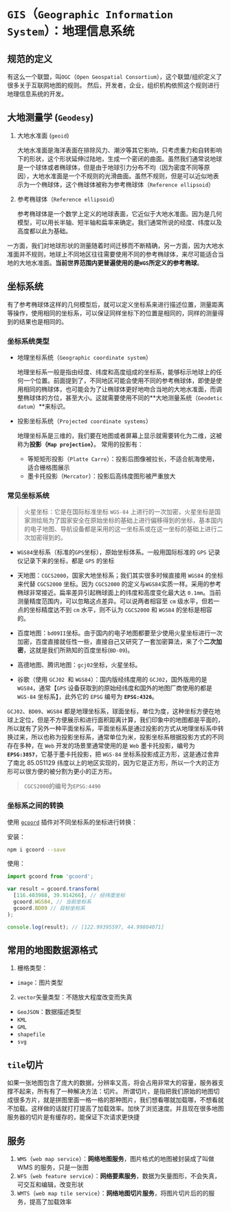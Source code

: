 # `GIS`（`Geographic Information System`）：地理信息系统

## 规范的定义

有这么一个联盟，叫`OGC`（`Open Geospatial Consortium`），这个联盟/组织定义了很多关于互联网地图的规则。
然后，开发者，企业，组织机构依照这个规则进行地理信息系统的开发。

## 大地测量学 (`Geodesy`)

1. 大地水准面 (`geoid`)

   大地水准面是海洋表面在排除风力、潮汐等其它影响，只考虑重力和自转影响下的形状，这个形状延伸过陆地，生成一个密闭的曲面。虽然我们通常说地球是一个球体或者椭球体，但是由于地球引力分布不均（因为密度不同等原因），大地水准面是一个不规则的光滑曲面。虽然不规则，但是可以近似地表示为一个椭球体，这个椭球体被称为参考椭球体（`Reference ellipsoid`）

2. 参考椭球体（`Reference ellipsoid`）

   参考椭球体是一个数学上定义的地球表面，它近似于大地水准面。因为是几何模型，可以用长半轴、短半轴和扁率来确定。我们通常所说的经度、纬度以及高度都以此为基础。

一方面，我们对地球形状的测量随着时间迁移而不断精确，另一方面，因为大地水准面并不规则，地球上不同地区往往需要使用不同的参考椭球体，来尽可能适合当地的大地水准面。**当前世界范围内更普遍使用的是`WGS`所定义的参考椭球**。

## 坐标系统

有了参考椭球体这样的几何模型后，就可以定义坐标系来进行描述位置，测量距离等操作，使用相同的坐标系，可以保证同样坐标下的位置是相同的，同样的测量得到的结果也是相同的。

### 坐标系统类型

- 地理坐标系统（`Geographic coordinate system`）

  地理坐标系一般是指由经度、纬度和高度组成的坐标系，能够标示地球上的任何一个位置。前面提到了，不同地区可能会使用不同的参考椭球体，即使是使用相同的椭球体，也可能会为了让椭球体更好地吻合当地的大地水准面，而调整椭球体的方位，甚至大小。这就需要使用不同的**大地测量系统（`Geodetic datum`）**来标识。

- 投影坐标系统（`Projected coordinate systems`）

  地理坐标系是三维的，我们要在地图或者屏幕上显示就需要转化为二维，这被称为**投影（`Map projection`）**。
  常用的投影有：

  - 等矩矩形投影（`Platte Carre`）：投影后图像被拉长，不适合航海使用，适合栅格图展示
  - 墨卡托投影（`Mercator`）：投影后高纬度图形被严重放大

### 常见坐标系统

> 火星坐标：它是在国际标准坐标 `WGS-84` 上进行的一次加密，火星坐标是国家测绘局为了国家安全在原始坐标的基础上进行偏移得到的坐标，基本国内的电子地图、导航设备都是采用的这一坐标系或在这一坐标的基础上进行二次加密得到的。

- `WGS84`坐标系（标准的`GPS`坐标），原始坐标体系。一般用国际标准的 `GPS` 记录仪记录下来的坐标，都是 `GPS` 的坐标

- 天地图：`CGCS2000`，国家大地坐标系；我们其实很多时候直接用 `WGS84` 的坐标来代替 `CGCS2000` 坐标。因为 `CGCS2000` 的定义与`WGS84`实质一样。采用的参考椭球非常接近。扁率差异引起椭球面上的纬度和高度变化最大达 `0.1mm`。当前测量精度范围内，可以忽略这点差异。可以说两者相容至 `cm` 级水平，但若一点的坐标精度达不到 `cm` 水平，则不认为 `CGCS2000` 和 `WGS84` 的坐标是相容的。

- 百度地图：`bd09II`坐标。由于国内的电子地图都要至少使用火星坐标进行一次加密，百度直接就任性一些，直接自己又研究了一套加密算法，来了个**二次加密**，这就是我们所熟知的百度坐标(`BD-09`)。

- 高德地图、腾讯地图：`gcj02`坐标，火星坐标。

- 谷歌（使用 `GCJ02 `和 `WGS84`）：国内版经纬度用的 `GCJ02`，国外版用的是`WGS84`，通常【`GPS` 设备获取到的原始经纬度和国外的地图厂商使用的都是 `WGS-84` 坐标系】，此外它的 `EPSG` 编号为 **`EPSG:4326`**。

`GCJ02`、`BD09`、`WGS84` 都是地理坐标系，球面坐标，单位为度，这种坐标方便在地球上定位，但是不方便展示和进行面积距离计算，我们印象中的地图都是平面的，所以就有了另外一种平面坐标系，平面坐标系是通过投影的方式从地理坐标系中转换过来，所以也称为投影坐标系，通常单位为米，投影坐标系根据投影方式的不同存在多种，在 `Web` 开发的场景里通常使用的是 `Web` 墨卡托投影，编号为 **`EPSG:3857`**，它基于墨卡托投影，把 `WGS-84` 坐标系投影成正方形，这是通过舍弃了南北 85.051129 纬度以上的地区实现的，因为它是正方形，所以一个大的正方形可以很方便的被分割为更小的正方形。

> `CGCS2000`的编号为`EPSG:4490`

### 坐标系之间的转换

使用 [`gcoord`](https://www.npmjs.com/package/gcoord) 插件对不同坐标系的坐标进行转换：

安装：

```bash
npm i gcoord --save
```

使用：

```js
import gcoord from 'gcoord';

var result = gcoord.transform(
  [116.403988, 39.914266], // 经纬度坐标
  gcoord.WGS84, // 当前坐标系
  gcoord.BD09 // 目标坐标系
);

console.log(result); // [122.99395597, 44.99804071]
```

## 常用的地图数据源格式

1. 栅格类型：

- `image`：图片类型

2. `vector`矢量类型：不随放大程度改变而失真

- `GeoJSON`：数据描述类型
- `KML`
- `GML`
- `shapefile`
- `svg`

## `tile`切片

如果一张地图包含了庞大的数据，分辨率又高，将会占用非常大的容量，服务器支撑不起来，所有有了一种解决方法：切片。
所谓切片，是指把我们原始的地图切成很多方片，就是拼图里面一格一格的那种图片，我们想看哪就加载哪，不想看就不加载。这样做的话就打打提高了加载效率。加快了浏览速度。并且现在很多地图服务器的切片是有缓存的，能保证下次请求更快捷

## 服务

1. `WMS`（`web map service`）：**网络地图服务**，图片格式的地图被封装成了叫做 WMS 的服务，只是一张图
2. `WFS`（`web feature service`）：**网络要素服务**，数据为矢量图形，不会失真，可交互和编辑，改变形状
3. `WMTS`（`web map tile service`）：**网络地图切片服务**，将图片切片后的的服务，提高了加载效率
